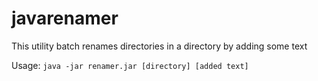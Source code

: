 # javarenamer

This utility batch renames directories in a directory by adding some text

Usage: `java -jar renamer.jar [directory] [added text]`
